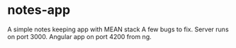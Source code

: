 # notes-app
A simple notes keeping app with MEAN stack
A few bugs to fix.
Server runs on port 3000.
Angular app on port 4200 from ng.
